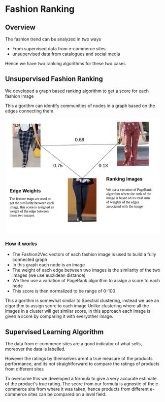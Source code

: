 # Fashion Ranking 


## Overview

The fashion trend can be analyzed in two ways
- From supervised data from e-commerce sites
- unsupervised data from catalogues and social media

Hence we have two ranking algorithms for these two cases

##  Unsupervised Fashion Ranking

We developed a graph based ranking algorithm to get a score for each fashion image

This algorithm can identify communities of nodes in a graph based on the edges connecting them.


!["Ranking"](images/ranking.png)
### How it works

- The Fashion2Vec vectors of each fashion image is used to build a fully connected graph
- In this graph each node is an image
- The weight of each edge between two images is the similarity of the two images (we use euclidean distance)
- We then use a variation of PageRank algorithm to assign a score to each node
- This score is then normalized to be range of 0-100

This algorithm is somewhat similar to Spectral clustering, instead we use an algorithm to assign score to each image
Unlike clustering where all the images in a cluster will get similar score, in this approach each image is given a score by comparing it
with everyother image.

## Supervised Learning Algorithm

The data from e-commerce sites are a good indicator of what sells, moreover the data is labelled.

However the ratings by themselves arent a true measure of the products performance, and its not straightforward to compare the ratings of products from different sites

To overcome this we developed a formula to give a very accurate estimate of the product's true rating.
The score from our formula is agnostic of the e-commerce site from where it was taken, hence products from different e-commerce sites can 
be compared on a level field.

